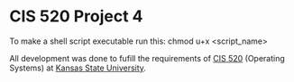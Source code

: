 # CIS 520 Project 4

To make a shell script executable run this:
chmod u+x <script_name>

All development was done to fufill the requirements of [CIS 520](http://catalog.k-state.edu/preview_course.php?catoid=13&coid=71764&print) (Operating Systems) at [Kansas State University](http://www.k-state.edu).
